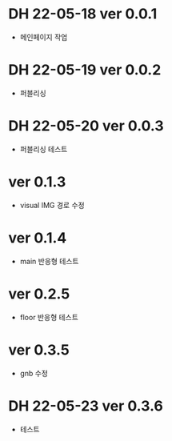 # DH 22-05-18 ver 0.0.1
- 메인페이지 작업

# DH 22-05-19 ver 0.0.2
- 퍼블리싱

# DH 22-05-20 ver 0.0.3
- 퍼블리싱 테스트
# ver 0.1.3
- visual IMG 경로 수정

# ver 0.1.4
- main 반응형 테스트

# ver 0.2.5
- floor 반응형 테스트
# ver 0.3.5
- gnb 수정


# DH 22-05-23 ver 0.3.6
- 테스트